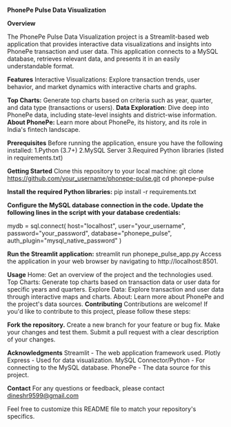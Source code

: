 **PhonePe Pulse Data Visualization**

**Overview**

The PhonePe Pulse Data Visualization project is a Streamlit-based web application that provides interactive data visualizations and insights into PhonePe transaction and user data. This application connects to a MySQL database, retrieves relevant data, and presents it in an easily understandable format.

**Features**
Interactive Visualizations: Explore transaction trends, user behavior, and market dynamics with interactive charts and graphs.

**Top Charts:** Generate top charts based on criteria such as year, quarter, and data type (transactions or users).
**Data Exploration**: Dive deep into PhonePe data, including state-level insights and district-wise information.
**About PhonePe:** Learn more about PhonePe, its history, and its role in India's fintech landscape.

**Prerequisites**
Before running the application, ensure you have the following installed:
1.Python (3.7+)
2.MySQL Server
3.Required Python libraries (listed in requirements.txt)

**Getting Started**
Clone this repository to your local machine:
git clone https://github.com/your_username/phonepe-pulse.git
cd phonepe-pulse

**Install the required Python libraries:**
pip install -r requirements.txt

**Configure the MySQL database connection in the code. Update the following lines in the script with your database credentials:**

mydb = sql.connect(
    host="localhost",
    user="your_username",
    password="your_password",
    database="phonepe_pulse",
    auth_plugin="mysql_native_password"
)

**Run the Streamlit application:**
streamlit run phonepe_pulse_app.py
Access the application in your web browser by navigating to http://localhost:8501.

**Usage**
Home: Get an overview of the project and the technologies used.
Top Charts: Generate top charts based on transaction data or user data for specific years and quarters.
Explore Data: Explore transaction and user data through interactive maps and charts.
About: Learn more about PhonePe and the project's data sources.
**Contributing**
Contributions are welcome! If you'd like to contribute to this project, please follow these steps:

**Fork the repository.**
Create a new branch for your feature or bug fix.
Make your changes and test them.
Submit a pull request with a clear description of your changes.

**Acknowledgments**
Streamlit - The web application framework used.
Plotly Express - Used for data visualization.
MySQL Connector/Python - For connecting to the MySQL database.
PhonePe - The data source for this project.

**Contact**
For any questions or feedback, please contact dineshr9599@gmail.com

Feel free to customize this README file to match your repository's specifics.
